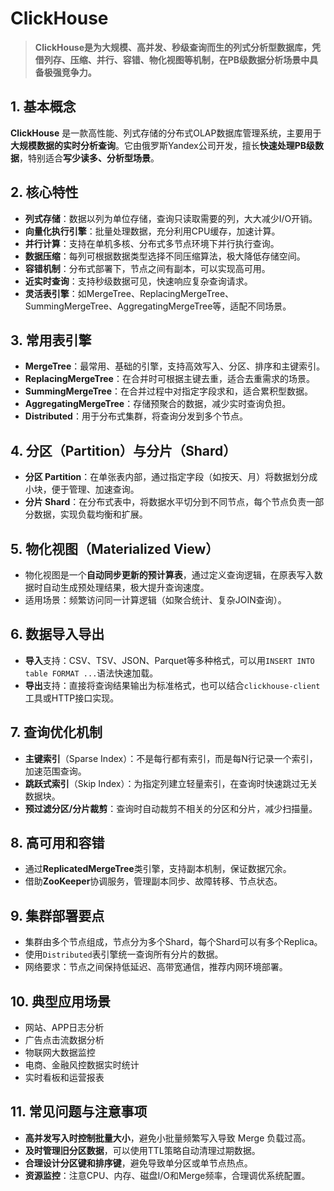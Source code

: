 # ClickHouse

> **ClickHouse是为大规模、高并发、秒级查询而生的列式分析型数据库，凭借列存、压缩、并行、容错、物化视图等机制，在PB级数据分析场景中具备极强竞争力。**


## 1. 基本概念  
**ClickHouse** 是一款高性能、列式存储的分布式OLAP数据库管理系统，主要用于**大规模数据的实时分析查询**。它由俄罗斯Yandex公司开发，擅长**快速处理PB级数据**，特别适合**写少读多、分析型场景**。

## 2. 核心特性  
- **列式存储**：数据以列为单位存储，查询只读取需要的列，大大减少I/O开销。
- **向量化执行引擎**：批量处理数据，充分利用CPU缓存，加速计算。
- **并行计算**：支持在单机多核、分布式多节点环境下并行执行查询。
- **数据压缩**：每列可根据数据类型选择不同压缩算法，极大降低存储空间。
- **容错机制**：分布式部署下，节点之间有副本，可以实现高可用。
- **近实时查询**：支持秒级数据可见，快速响应复杂查询请求。
- **灵活表引擎**：如MergeTree、ReplacingMergeTree、SummingMergeTree、AggregatingMergeTree等，适配不同场景。

## 3. 常用表引擎  
- **MergeTree**：最常用、基础的引擎，支持高效写入、分区、排序和主键索引。
- **ReplacingMergeTree**：在合并时可根据主键去重，适合去重需求的场景。
- **SummingMergeTree**：在合并过程中对指定字段求和，适合累积型数据。
- **AggregatingMergeTree**：存储预聚合的数据，减少实时查询负担。
- **Distributed**：用于分布式集群，将查询分发到多个节点。

## 4. 分区（Partition）与分片（Shard）  
- **分区 Partition**：在单张表内部，通过指定字段（如按天、月）将数据划分成小块，便于管理、加速查询。
- **分片 Shard**：在分布式表中，将数据水平切分到不同节点，每个节点负责一部分数据，实现负载均衡和扩展。

## 5. 物化视图（Materialized View）  
- 物化视图是一个**自动同步更新的预计算表**，通过定义查询逻辑，在原表写入数据时自动生成预处理结果，极大提升查询速度。
- 适用场景：频繁访问同一计算逻辑（如聚合统计、复杂JOIN查询）。

## 6. 数据导入导出  
- **导入**支持：CSV、TSV、JSON、Parquet等多种格式，可以用`INSERT INTO table FORMAT ...`语法快速加载。
- **导出**支持：直接将查询结果输出为标准格式，也可以结合`clickhouse-client`工具或HTTP接口实现。

## 7. 查询优化机制  
- **主键索引**（Sparse Index）：不是每行都有索引，而是每N行记录一个索引，加速范围查询。
- **跳跃式索引**（Skip Index）：为指定列建立轻量索引，在查询时快速跳过无关数据块。
- **预过滤分区/分片裁剪**：查询时自动裁剪不相关的分区和分片，减少扫描量。

## 8. 高可用和容错  
- 通过**ReplicatedMergeTree**类引擎，支持副本机制，保证数据冗余。
- 借助**ZooKeeper**协调服务，管理副本同步、故障转移、节点状态。

## 9. 集群部署要点  
- 集群由多个节点组成，节点分为多个Shard，每个Shard可以有多个Replica。
- 使用`Distributed`表引擎统一查询所有分片的数据。
- 网络要求：节点之间保持低延迟、高带宽通信，推荐内网环境部署。

## 10. 典型应用场景  
- 网站、APP日志分析  
- 广告点击流数据分析  
- 物联网大数据监控  
- 电商、金融风控数据实时统计  
- 实时看板和运营报表

## 11. 常见问题与注意事项  
- **高并发写入时控制批量大小**，避免小批量频繁写入导致 Merge 负载过高。
- **及时管理旧分区数据**，可以使用TTL策略自动清理过期数据。
- **合理设计分区键和排序键**，避免导致单分区或单节点热点。
- **资源监控**：注意CPU、内存、磁盘I/O和Merge频率，合理调优系统配置。

